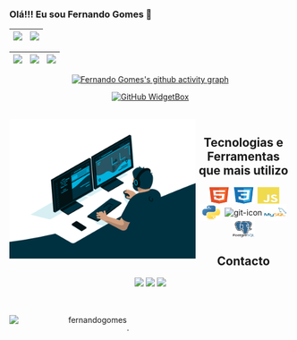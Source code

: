 ### Olá!!! Eu sou Fernando Gomes 👋
<!--
 <div>
  <a href="https://github.com/fernandogomesfg/">
  <img height="180em" src="https://github-readme-stats.vercel.app/api?username=fernandogomesfg&show_icons=true&theme=dark&include_all_commits=true&count_private=true"/>
  <img align="right" height="180em" src="https://github-readme-stats.vercel.app/api/top-langs/?username=fernandogomesfg&layout=compact&langs_count=7&theme=dark"/>
</div>
   -->

| ![](http://github-profile-summary-cards.vercel.app/api/cards/profile-details?username=fernandogomesfg&theme=nord_dark) | ![](https://github-readme-streak-stats.herokuapp.com/?user=fernandogomesfg&hide_border=true&date_format=M%20j%5B%2C%20Y%5D&background=2D3742&stroke=2D3742&ring=6bbbca&fire=6bbbca&currStreakNum=fff&sideNums=6bbbca&currStreakLabel=6bbbca&sideLabels=fff&dates=fff) |
| :-: | :-: |

| ![](http://github-profile-summary-cards.vercel.app/api/cards/stats?username=fernandogomesfg&theme=nord_dark) | ![](http://github-profile-summary-cards.vercel.app/api/cards/repos-per-language?username=fernandogomesfg&hide=Html&theme=nord_dark) | ![](http://github-profile-summary-cards.vercel.app/api/cards/most-commit-language?username=fernandogomesfg&theme=nord_dark) |
| :-: | :-: | :-: |


<div align="center">

[![Fernando Gomes's github activity graph](https://github-readme-activity-graph.vercel.app/graph?username=fernandogomesfg&bg_color=2E3440&color=ECEFF4&line=6474B9&point=88C0D0&area=true&hide_border=true&hide_title=true)](https://github.com/fernandogomesfg)


[![GitHub WidgetBox](https://github-widgetbox.vercel.app/api/profile?username=fernandogomesfg&data=followers,repositories,stars,commits&theme=nautilus)](https://fernandogomesfg.github.io/)

</div>
 
 <div  align="center">
  <div style="display: inline_block"><br>
    <a href="https://fernandogomesfg.github.io/" target="_blank"> <img align="left" height="250" alt="coding-time" src="code.gif"></a>
    <h2 align="center">Tecnologias e Ferramentas que mais utilizo</h2>
    <img align="center" height="30" width="40" alt="html-icon" src="https://raw.githubusercontent.com/devicons/devicon/master/icons/html5/html5-original.svg">
    <img align="center" height="30" width="40" alt="css-icon" src="https://raw.githubusercontent.com/devicons/devicon/master/icons/css3/css3-original.svg">
    <img align="center" height="30" width="40" alt="js-icon"  src="https://raw.githubusercontent.com/devicons/devicon/master/icons/javascript/javascript-plain.svg">
    <img align="center" height="30" width="40" alt="python-icon" src="https://raw.githubusercontent.com/devicons/devicon/master/icons/python/python-original.svg">
   <img align="center" height="30" width="40" alt="git-icon" src="https://www.vectorlogo.zone/logos/git-scm/git-scm-icon.svg">
    <img align="center" height="30" width="40" alt="mysql-icon" src="https://raw.githubusercontent.com/devicons/devicon/master/icons/mysql/mysql-original-wordmark.svg">
   <img align="center" height="30" width="40" alt="postgresql" src="https://raw.githubusercontent.com/devicons/devicon/master/icons/postgresql/postgresql-original-wordmark.svg"/> </a>
   <!-- <img align="center" height="30" width="40" alt="react-icon" src="https://raw.githubusercontent.com/devicons/devicon/master/icons/react/react-original.svg"> -->
   <!-- <img align="center" height="30" width="40" alt="nodejs-icon" src="https://raw.githubusercontent.com/devicons/devicon/master/icons/nodejs/nodejs-original.svg"> -->
    
   
   </div>
  
  <!-- <img align="center" height="30" width="40" alt=mysql-icon" src=""> -->

  <h2 align="center">Contacto</h2>
   <div> 

  <a href="https://www.instagram.com/fernandogomesfg0/" target="_blank"><img src="https://img.shields.io/badge/-Instagram-%23E4405F?style=for-the-badge&logo=instagram&logoColor=white" target="_blank"></a>
  <a href = "mailto:fernandogomesbernardo@gmail.com"><img src="https://img.shields.io/badge/-Gmail-%23333?style=for-the-badge&logo=gmail&logoColor=white" target="_blank"></a>
  <a href="https://www.linkedin.com/in/fernandogomesfg/" target="_blank"><img src="https://img.shields.io/badge/-LinkedIn-%230077B5?style=for-the-badge&logo=linkedin&logoColor=white" target="_blank"></a> 
  
</div>
 
</div>
<br><br>
<div style="text-align: right;">
<a href="https://www.buymeacoffee.com/fernandogomes"> <img align="left" src="https://cdn.buymeacoffee.com/buttons/v2/default-yellow.png" height="50" width="210" alt="fernandogomes" /></a>
</div>




 


<!--
**Fernando-Gomes-FG/Fernando-Gomes-FG** is a ✨ _special_ ✨ repository because its `README.md` (this file) appears on your GitHub profile.

Here are some ideas to get you started:

- 🔭 I’m currently working on ...
- 🌱 I’m currently learning ...
- 👯 I’m looking to collaborate on ...
- 🤔 I’m looking for help with ...
- 💬 Ask me about ...
- 📫 How to reach me: ...
- 😄 Pronouns: ...
- ⚡ Fun fact: ...
-->
.
